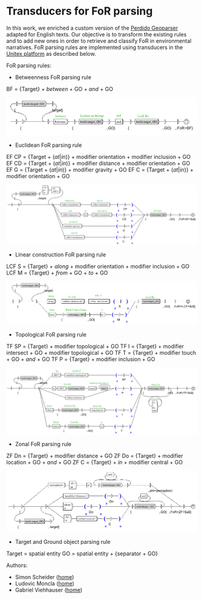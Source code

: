 # Transducers for FoR parsing

In this work, we enriched a custom version of the [Perdido Geoparser](http://erig.univ-pau.fr/PERDIDO/) adapted for English texts. Our objective is to transform the existing rules and to add new ones in order to retrieve and classify FoR in environmental narratives. 
FoR parsing rules are implemented using transducers in the [Unitex platform](https://unitexgramlab.org/fr) as described below.

FoR parsing rules:




* Betweenness FoR parsing rule

BF = {Target} + *between* + GO + *and* + GO

![Betweenness FoR parsing rule](FoR_BF.png?raw=true "Betweenness FoR parsing rule")


* Euclidean FoR parsing rule

EF CP = {Target + (*at*|*in*)} + modifier orientation + modifier inclusion + GO
EF CD = {Target + (*at*|*in*)} + modifier distance + modifier orientation + GO
EF G = {Target + (*at*|*in*)} + modifier gravity + GO
EF C = {Target + (*at*|*in*)} + modifier orientation + GO

![Euclidean FoR parsing rule](FoR_EF.png?raw=true "Euclidean FoR parsing rule")


* Linear construction FoR parsing rule

LCF S = {Target} + *along* + modifier orientation + modifier inclusion + GO
LCF M = {Target} + *from* + GO + *to* + GO

![Linear construction FoR parsing rule](FoR_LCF.png?raw=true "Linear construction FoR parsing rule")


* Topological FoR parsing rule

TF SP = {Target} + modifier topological + GO
TF I = {Target} + modifier intersect + GO + modifier topological + GO
TF T = {Target} + modifier touch + GO + *and* + GO
TF P = {Target} + modifier inclusion + GO

![Topological FoR parsing rule](FoR_TF.png?raw=true "Topological FoR parsing rule")


* Zonal FoR parsing rule

ZF Dn = {Target} + modifier distance + GO
ZF Do = {Target} + modifier location + GO + *and* + GO 
ZF C = {Target} + *in* + modifier central + GO 

![Zonal FoR parsing rule](FoR_ZF.png?raw=true "Zonal FoR parsing rule")


* Target and Ground object parsing rule

Target = spatial entity
GO = spatial entity + {separator + GO}



Authors:
* Simon Scheider ([home](http://geographicknowledge.de/))
* Ludovic Moncla ([home](https://lmoncla.ddns.net/))
* Gabriel Viehhauser ([home](https://www.ilw.uni-stuttgart.de/institut/team/Viehhauser-00002/))
